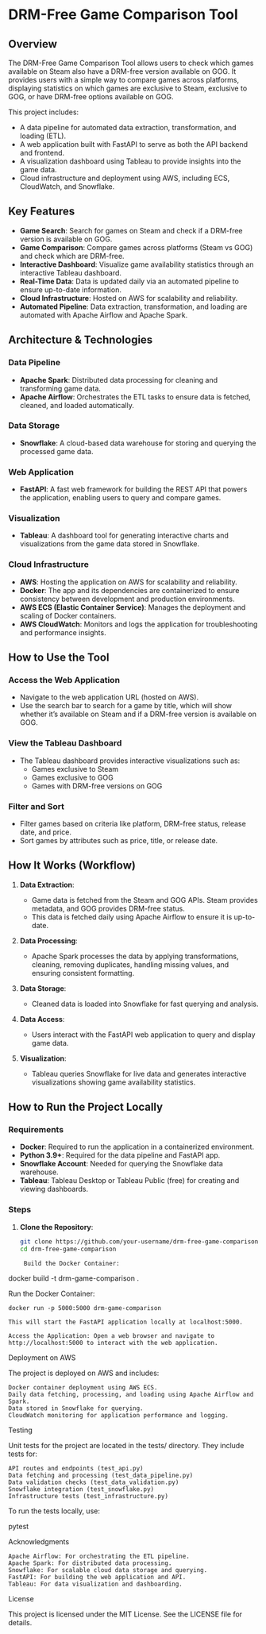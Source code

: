 # DRM-Free Game Comparison Tool

## Overview

The DRM-Free Game Comparison Tool allows users to check which games available on Steam also have a DRM-free version available on GOG. It provides users with a simple way to compare games across platforms, displaying statistics on which games are exclusive to Steam, exclusive to GOG, or have DRM-free options available on GOG.

This project includes:
- A data pipeline for automated data extraction, transformation, and loading (ETL).
- A web application built with FastAPI to serve as both the API backend and frontend.
- A visualization dashboard using Tableau to provide insights into the game data.
- Cloud infrastructure and deployment using AWS, including ECS, CloudWatch, and Snowflake.

## Key Features

- **Game Search**: Search for games on Steam and check if a DRM-free version is available on GOG.
- **Game Comparison**: Compare games across platforms (Steam vs GOG) and check which are DRM-free.
- **Interactive Dashboard**: Visualize game availability statistics through an interactive Tableau dashboard.
- **Real-Time Data**: Data is updated daily via an automated pipeline to ensure up-to-date information.
- **Cloud Infrastructure**: Hosted on AWS for scalability and reliability.
- **Automated Pipeline**: Data extraction, transformation, and loading are automated with Apache Airflow and Apache Spark.

## Architecture & Technologies

### Data Pipeline
- **Apache Spark**: Distributed data processing for cleaning and transforming game data.
- **Apache Airflow**: Orchestrates the ETL tasks to ensure data is fetched, cleaned, and loaded automatically.

### Data Storage
- **Snowflake**: A cloud-based data warehouse for storing and querying the processed game data.

### Web Application
- **FastAPI**: A fast web framework for building the REST API that powers the application, enabling users to query and compare games.

### Visualization
- **Tableau**: A dashboard tool for generating interactive charts and visualizations from the game data stored in Snowflake.

### Cloud Infrastructure
- **AWS**: Hosting the application on AWS for scalability and reliability.
- **Docker**: The app and its dependencies are containerized to ensure consistency between development and production environments.
- **AWS ECS (Elastic Container Service)**: Manages the deployment and scaling of Docker containers.
- **AWS CloudWatch**: Monitors and logs the application for troubleshooting and performance insights.

## How to Use the Tool

### Access the Web Application
- Navigate to the web application URL (hosted on AWS).
- Use the search bar to search for a game by title, which will show whether it’s available on Steam and if a DRM-free version is available on GOG.

### View the Tableau Dashboard
- The Tableau dashboard provides interactive visualizations such as:
  - Games exclusive to Steam
  - Games exclusive to GOG
  - Games with DRM-free versions on GOG

### Filter and Sort
- Filter games based on criteria like platform, DRM-free status, release date, and price.
- Sort games by attributes such as price, title, or release date.

## How It Works (Workflow)

1. **Data Extraction**:
   - Game data is fetched from the Steam and GOG APIs. Steam provides metadata, and GOG provides DRM-free status.
   - This data is fetched daily using Apache Airflow to ensure it is up-to-date.

2. **Data Processing**:
   - Apache Spark processes the data by applying transformations, cleaning, removing duplicates, handling missing values, and ensuring consistent formatting.

3. **Data Storage**:
   - Cleaned data is loaded into Snowflake for fast querying and analysis.

4. **Data Access**:
   - Users interact with the FastAPI web application to query and display game data.

5. **Visualization**:
   - Tableau queries Snowflake for live data and generates interactive visualizations showing game availability statistics.

## How to Run the Project Locally

### Requirements

- **Docker**: Required to run the application in a containerized environment.
- **Python 3.9+**: Required for the data pipeline and FastAPI app.
- **Snowflake Account**: Needed for querying the Snowflake data warehouse.
- **Tableau**: Tableau Desktop or Tableau Public (free) for creating and viewing dashboards.

### Steps

1. **Clone the Repository**:
   ```bash
   git clone https://github.com/your-username/drm-free-game-comparison
   cd drm-free-game-comparison

    Build the Docker Container:

docker build -t drm-game-comparison .

Run the Docker Container:

    docker run -p 5000:5000 drm-game-comparison

    This will start the FastAPI application locally at localhost:5000.

    Access the Application: Open a web browser and navigate to http://localhost:5000 to interact with the web application.

Deployment on AWS

The project is deployed on AWS and includes:

    Docker container deployment using AWS ECS.
    Daily data fetching, processing, and loading using Apache Airflow and Spark.
    Data stored in Snowflake for querying.
    CloudWatch monitoring for application performance and logging.

Testing

Unit tests for the project are located in the tests/ directory. They include tests for:

    API routes and endpoints (test_api.py)
    Data fetching and processing (test_data_pipeline.py)
    Data validation checks (test_data_validation.py)
    Snowflake integration (test_snowflake.py)
    Infrastructure tests (test_infrastructure.py)

To run the tests locally, use:

pytest

Acknowledgments

    Apache Airflow: For orchestrating the ETL pipeline.
    Apache Spark: For distributed data processing.
    Snowflake: For scalable cloud data storage and querying.
    FastAPI: For building the web application and API.
    Tableau: For data visualization and dashboarding.

License

This project is licensed under the MIT License. See the LICENSE file for details.